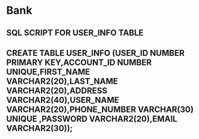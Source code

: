 # Bank
## SQL SCRIPT FOR USER_INFO TABLE
## CREATE TABLE USER_INFO (USER_ID NUMBER PRIMARY KEY,ACCOUNT_ID NUMBER UNIQUE,FIRST_NAME VARCHAR2(20),LAST_NAME VARCHAR2(20),ADDRESS VARCHAR2(40),USER_NAME VARCHAR2(20),PHONE_NUMBER VARCHAR(30) UNIQUE ,PASSWORD VARCHAR2(20),EMAIL VARCHAR2(30));
